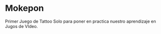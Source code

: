# Mokepon
Primer Juego de Tattoo
Solo para poner en practica nuestro aprendizaje en Jugos de VIdeo.
